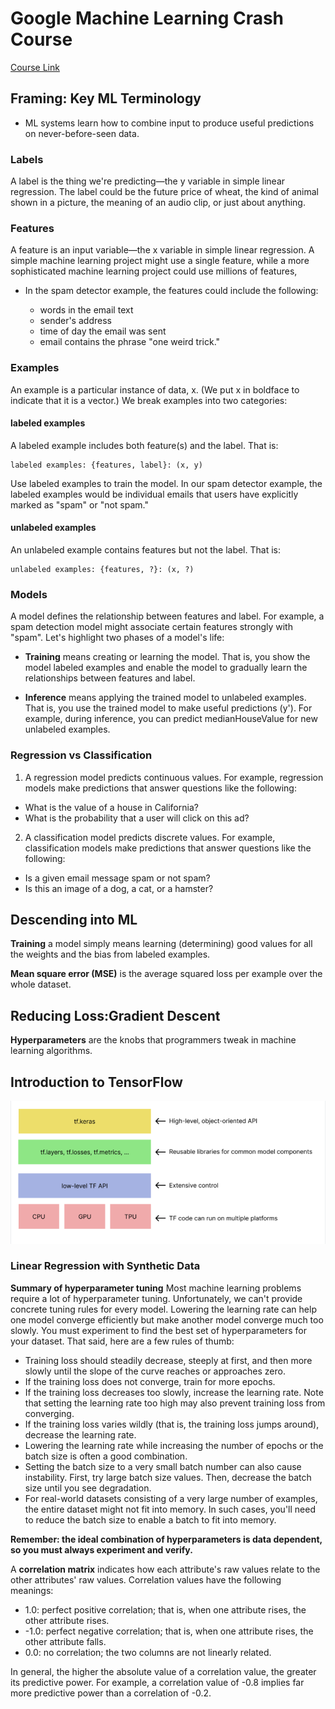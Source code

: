 # Google Machine Learning Crash Course

 [Course Link](https://developers.google.com/machine-learning/crash-course/ml-intro)

## Framing: Key ML Terminology

* ML systems learn how to combine input to produce useful predictions on never-before-seen data.

### Labels

A label is the thing we're predicting—the y variable in simple linear regression. The label could be the future price of wheat, the kind of animal shown in a picture, the meaning of an audio clip, or just about anything.

### Features

A feature is an input variable—the x variable in simple linear regression. A simple machine learning project might use a single feature, while a more sophisticated machine learning project could use millions of features, 

* In the spam detector example, the features could include the following:

    * words in the email text
    * sender's address
    * time of day the email was sent
    * email contains the phrase "one weird trick."

### Examples

An example is a particular instance of data, x. (We put x in boldface to indicate that it is a vector.) We break examples into two categories:

#### labeled examples

A labeled example includes both feature(s) and the label. That is:

```
labeled examples: {features, label}: (x, y)
```

Use labeled examples to train the model. In our spam detector example, the labeled examples would be individual emails that users have explicitly marked as "spam" or "not spam."


#### unlabeled examples

An unlabeled example contains features but not the label. That is:

```
unlabeled examples: {features, ?}: (x, ?)
```

### Models

A model defines the relationship between features and label. For example, a spam detection model might associate certain features strongly with "spam". Let's highlight two phases of a model's life:

* **Training** means creating or learning the model. That is, you show the model labeled examples and enable the model to gradually learn the relationships between features and label.

* **Inference** means applying the trained model to unlabeled examples. That is, you use the trained model to make useful predictions (y'). For example, during inference, you can predict medianHouseValue for new unlabeled examples.

### Regression vs Classification

1. A regression model predicts continuous values. For example, regression models make predictions that answer questions like the following:

* What is the value of a house in California?
* What is the probability that a user will click on this ad?

2. A classification model predicts discrete values. For example, classification models make predictions that answer questions like the following:

* Is a given email message spam or not spam?
* Is this an image of a dog, a cat, or a hamster?

## Descending into ML

**Training** a model simply means learning (determining) good values for all the weights and the bias from labeled examples.

**Mean square error (MSE)** is the average squared loss per example over the whole dataset. 

## Reducing Loss:Gradient Descent

**Hyperparameters** are the knobs that programmers tweak in machine learning algorithms.

## Introduction to TensorFlow

![TensorFlow](images/tensorflow.jpg)

### Linear Regression with Synthetic Data

**Summary of hyperparameter tuning**
Most machine learning problems require a lot of hyperparameter tuning. Unfortunately, we can't provide concrete tuning rules for every model. Lowering the learning rate can help one model converge efficiently but make another model converge much too slowly. You must experiment to find the best set of hyperparameters for your dataset. That said, here are a few rules of thumb:

* Training loss should steadily decrease, steeply at first, and then more slowly until the slope of the curve reaches or approaches zero.
* If the training loss does not converge, train for more epochs.
* If the training loss decreases too slowly, increase the learning rate. Note that setting the learning rate too high may also prevent training loss from converging.
* If the training loss varies wildly (that is, the training loss jumps around), decrease the learning rate.
* Lowering the learning rate while increasing the number of epochs or the batch size is often a good combination.
* Setting the batch size to a very small batch number can also cause instability. First, try large batch size values. Then, decrease the batch size until you see degradation.
* For real-world datasets consisting of a very large number of examples, the entire dataset might not fit into memory. In such cases, you'll need to reduce the batch size to enable a batch to fit into memory.

**Remember: the ideal combination of hyperparameters is data dependent, so you must always experiment and verify.**



A **correlation matrix** indicates how each attribute's raw values relate to the other attributes' raw values. Correlation values have the following meanings:

* 1.0: perfect positive correlation; that is, when one attribute rises, the other attribute rises.
* -1.0: perfect negative correlation; that is, when one attribute rises, the other attribute falls.
* 0.0: no correlation; the two columns are not linearly related.

In general, the higher the absolute value of a correlation value, the greater its predictive power. For example, a correlation value of -0.8 implies far more predictive power than a correlation of -0.2.

